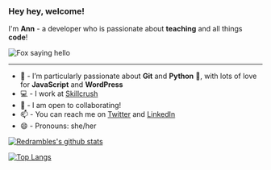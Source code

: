 ### Hey hey, welcome! 


I'm **Ann** - a developer who is passionate about **teaching** and all things **code**!

![Fox saying hello](https://media3.giphy.com/media/bcKmIWkUMCjVm/giphy.gif)

___

- 👯 - I’m particularly passionate about **Git** and **Python** 🐍, with lots of love for **JavaScript** and **WordPress**
- 💻 - I work at [Skillcrush](https://skillcrush.com) 
- 💬 - I am open to collaborating!
- 📫 - You can reach me on [Twitter](https://twitter.com/redrambles) and [LinkedIn](https://www.linkedin.com/in/ann-cascarano-28877693/)
- 😄 - Pronouns: she/her


[![Redrambles's github stats](https://github-readme-stats.vercel.app/api?username=redrambles&hide=stars&count_private=true&show_icons=true&theme=tokyonight&hide_title=true&hide_rank=true)](https://github.com/redrambles/github-readme-stats)

[![Top Langs](https://github-readme-stats.vercel.app/api/top-langs/?username=anuraghazra&theme=tokyonight&layout=compact)](https://github.com/anuraghazra/github-readme-stats)

